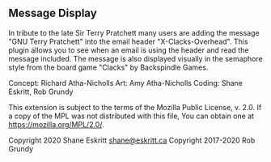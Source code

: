## Message Display

In tribute to the late Sir Terry Pratchett many users are adding the message "GNU Terry Pratchett" into the email header "X-Clacks-Overhead". This plugin allows you to see when an email is using the header and read the message included. The message is also displayed visually in the semaphore style from the board game "Clacks" by Backspindle Games.

Concept: Richard Atha-Nicholls
Art: Amy Atha-Nicholls
Coding: Shane Eskritt, Rob Grundy

This extension is subject to the terms of the Mozilla Public License, v. 2.0.
If a copy of the MPL was not distributed with this file, You can obtain one at https://mozilla.org/MPL/2.0/.

Copyright 2020 Shane Eskritt <shane@eskritt.ca>
Copyright 2017-2020 Rob Grundy